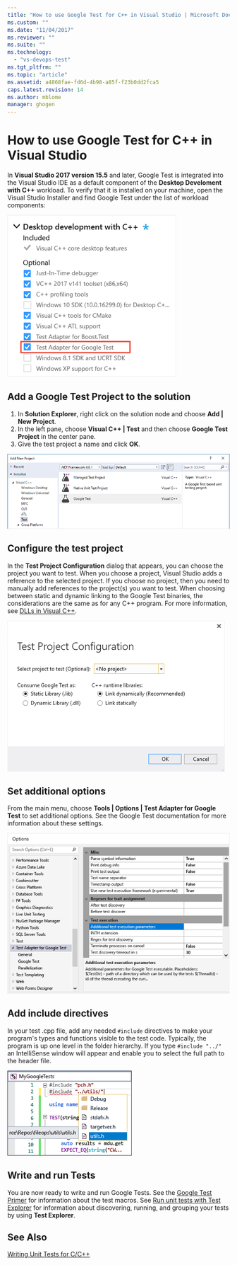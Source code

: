 ```yaml
---
title: "How to use Google Test for C++ in Visual Studio | Microsoft Docs"
ms.custom: ""
ms.date: "11/04/2017"
ms.reviewer: ""
ms.suite: ""
ms.technology: 
  - "vs-devops-test"
ms.tgt_pltfrm: ""
ms.topic: "article"
ms.assetid: a4868fae-fd6d-4b98-a85f-f23b0dd2fca5
caps.latest.revision: 14
ms.author: mblome
manager: ghogen
---
```


# How to use Google Test for C++ in Visual Studio
In **Visual Studio 2017 version 15.5** and later, Google Test is integrated into the Visual Studio IDE as a default component of the **Desktop Develoment with C++** workload. To verify that it is installed on your machine, open the Visual Studio Installer and find Google Test under the list of workload components:

![Install Google Test](media/cpp-google-component.png "Install Google Test for C++")

## Add a Google Test Project to the solution
1. In **Solution Explorer**, right click on the solution node and choose **Add | New Project**. 
2. In the left pane, choose **Visual C++ | Test** and then choose **Google Test Project** in the center pane. 
3. Give the test project a name and click **OK**. 

![New Google Test Project](media/cpp-gtest-new-project.png "Add a new Google Test Project")

## Configure the test project
In the **Test Project Configuration** dialog that appears, you can choose the project you want to test. When you choose a project, Visual Studio adds a reference to the selected project. If you choose no project, then you need to manually add references to the project(s) you want to test. When choosing between static and dynamic linking to the Google Test binaries, the considerations are the same as for any C++ program. For more information, see [DLLs in Visual C++](/cpp/build/dlls-in-visual-cpp). 

 ![Configure Google Test Project](media/cpp-gtest-config.png "Configure Google Test Project")

## Set additional options
From the main menu, choose **Tools | Options | Test Adapter for Google Test** to set additional options. See the Google Test documentation for more information about these settings.

 ![Google Test Project settings](media/cpp-gtest-settings.png "Google Test Project settings")

## Add include directives
In your test .cpp file, add any needed `#include` directives to make your program's types and functions visible to the test code. Typically, the program is up one level in the folder hierarchy. If you type `#include "../"`
an IntelliSense window will appear and enable you to select the full path to the header file.

![Add #include directives](media/cpp-gtest-includes.png "Add include directives to the test .cpp file")

## Write and run Tests
You are now ready to write and run Google Tests. See the [Google Test Primer](https://github.com/google/googletest/blob/master/googletest/docs/Primer.md) for information about the test macros. See [Run unit tests with Test Explorer](run-unit-tests-with-test-explorer.md) for information about discovering, running, and grouping your tests by using **Test Explorer**.

## See Also
[Writing Unit Tests for C/C++](writing-unit-tests-for-c-cpp.md)


  







